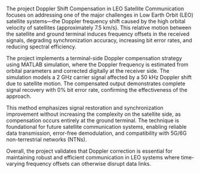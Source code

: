 The project Doppler Shift Compensation in LEO Satellite Communication focuses on addressing one of the major challenges in Low Earth Orbit (LEO) satellite systems—the Doppler frequency shift caused by the high orbital velocity of satellites (approximately 7.5 km/s). This relative motion between the satellite and ground terminal induces frequency offsets in the received signals, degrading synchronization accuracy, increasing bit error rates, and reducing spectral efficiency.

The project implements a terminal-side Doppler compensation strategy using MATLAB simulation, where the Doppler frequency is estimated from orbital parameters and corrected digitally at the receiver side. The simulation models a 2 GHz carrier signal affected by a 50 kHz Doppler shift due to satellite motion. The compensated output demonstrates complete signal recovery with 0% bit error rate, confirming the effectiveness of the approach.

This method emphasizes signal restoration and synchronization improvement without increasing the complexity on the satellite side, as compensation occurs entirely at the ground terminal. The technique is foundational for future satellite communication systems, enabling reliable data transmission, error-free demodulation, and compatibility with 5G/6G non-terrestrial networks (NTNs).

Overall, the project validates that Doppler correction is essential for maintaining robust and efficient communication in LEO systems where time-varying frequency offsets can otherwise disrupt data links.
